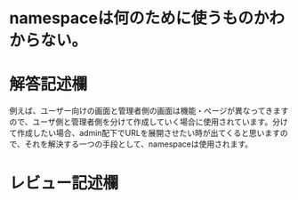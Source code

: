 # namespaceは何のために使うものかわからない。
# 解答記述欄
例えば、ユーザー向けの画面と管理者側の画面は機能・ぺージが異なってきますので、ユーザ側と管理者側を分けて作成していく場合に使用されています。分けて作成したい場合、admin配下でURLを展開させたい時が出てくると思いますので、それを解決する一つの手段として、namespaceは使用されます。





# レビュー記述欄